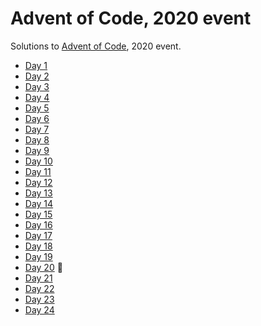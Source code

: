 Advent of Code, 2020 event
==========================

Solutions to [Advent of Code](https://adventofcode.com/2020), 2020 event.

* [Day 1](day-1-report-repair)
* [Day 2](day-2-password-philosophy)
* [Day 3](day-3-toboggan-trajecotry)
* [Day 4](day-4-passport-processing)
* [Day 5](day-5-binary-boarding)
* [Day 6](day-6-custom-customs)
* [Day 7](day-7-handy-haversacks)
* [Day 8](day-8-handheld-halting)
* [Day 9](day-9-encoding-error)
* [Day 10](day-10-adapter-array)
* [Day 11](day-11-seating-system)
* [Day 12](day-12-rain-risk)
* [Day 13](day-13-shuttle-search)
* [Day 14](day-14-docking-data)
* [Day 15](day-15-rambunctious-recitation)
* [Day 16](day-16-ticket-translation)
* [Day 17](day-17-conway-cubes)
* [Day 18](day-18-operation-order)
* [Day 19](day-19-monster-messages)
* [Day 20](day-20-jurrasic-jigsaw) :construction:
* [Day 21](day-21-alergen-assessment)
* [Day 22](day-22-crab-combat)
* [Day 23](day-23-crab-cups)
* [Day 24](day-24-lobby-layout)
